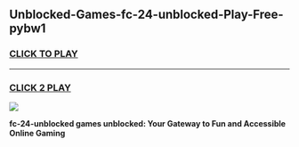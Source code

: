 
## Unblocked-Games-fc-24-unblocked-Play-Free-pybw1
<h3>
<a href="https://premium76.site?title=fc-24-unblocked&ref=10A">CLICK TO PLAY</a></h3>
<hr>

<h3>
<a href="https://premium76.site?title=fc-24-unblocked&ref=10A">CLICK 2 PLAY</a>
  
</h3>

<a href="https://premium76.site?title=fc-24-unblocked&ref=10A"><img src="https://clearcache.store/games.png"></a>


**fc-24-unblocked games unblocked: Your Gateway to Fun and Accessible Online Gaming**
